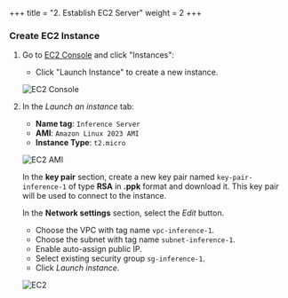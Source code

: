 +++
title = "2. Establish EC2 Server"
weight = 2
+++

### Create EC2 Instance

1. Go to [EC2 Console](https://console.aws.amazon.com/ec2/home) and click "Instances":
    -  Click "Launch Instance" to create a new instance.
    
    ![EC2 Console](/images/2-establish-ec2-server/img-1.png)

2. In the *Launch an instance* tab:
    - **Name tag**: `Inference Server`
    - **AMI**: `Amazon Linux 2023 AMI`
    - **Instance Type**: `t2.micro`
   
    ![EC2 AMI](/images/2-establish-ec2-server/img-2.png)
   
    In the **key pair** section, create a new key pair named `key-pair-inference-1` of type **RSA** in 
    **.ppk** format and download it. This key pair will be used to connect to the instance. 

    In the **Network settings** section, select the *Edit* button.
    - Choose the VPC with tag name `vpc-inference-1`.
    - Choose the subnet with tag name `subnet-inference-1`.
    - Enable auto-assign public IP.
    - Select existing security group `sg-inference-1`.
    - Click *Launch instance*.

    ![EC2 ](/images/2-establish-ec2-server/img-3.png)